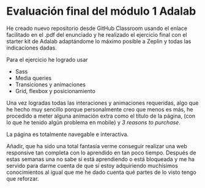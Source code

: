# Evaluación final del módulo 1 Adalab

He creado nuevo repositorio desde GitHub Classroom usando el
enlace facilitado en el .pdf del enunciado y he realizado el ejercicio final con el starter kit de Adalab adaptándome lo máximo posible a Zeplin y todas las indicaciones dadas.

Para el ejercicio he logrado usar

- Sass
- Media queries
- Transiciones y animaciones
- Grid, flexbox y posicionamiento

Una vez logradas todas las interaciones y animaciones requeridas, algo que he hecho muy sencillo porque personalmente creo que menos es más, he procedido a meter alguna animación extra como el título de la página, (con lo que he tenido algún problema en mobile) y _3 reasons to purchase_.

La página es totalmente navegable e interactiva.

Añadir, que ha sido una total fantasía verme conseguir realizar una web responsive tan completa con lo aprendido en tan poco tiempo. Después de estas semanas una no sabe si está aprendiendo o está bloqueada y me ha servido para darme cuenta de que sí estoy adquiriendo muchísimos conocimientos al igual que me he dado cuenta qué partes de lo visto tengo que reforzar.
